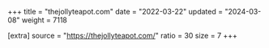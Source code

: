 +++
title = "thejollyteapot.com"
date = "2022-03-22"
updated = "2024-03-08"
weight = 7118

[extra]
source = "https://thejollyteapot.com/"
ratio = 30
size = 7
+++
